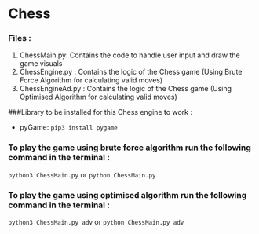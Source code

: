 # Chess

### Files : 
  1) ChessMain.py: Contains the code to handle user input and draw the game visuals
  2) ChessEngine.py : Contains the logic of the Chess game (Using Brute Force Algorithm for calculating valid moves)
  3) ChessEngineAd.py :  Contains the logic of the Chess game (Using Optimised Algorithm for calculating valid moves)

###Library to be installed for this Chess engine to work : 
- pyGame: `pip3 install pygame`


### To play the game using brute force algorithm run  the following command in the terminal :
`python3 ChessMain.py` or  `python ChessMain.py`

### To play the game using optimised algorithm run  the following command in the terminal :
`python3 ChessMain.py adv` or `python ChessMain.py adv`



